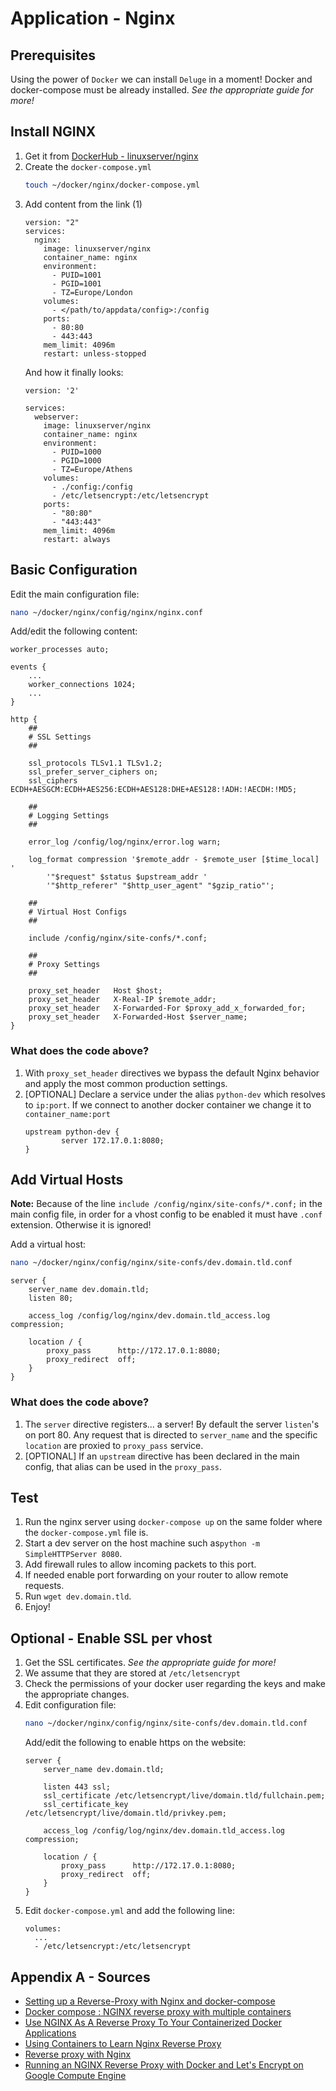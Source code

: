 # Application - Nginx

## Prerequisites
Using the power of `Docker` we can install `Deluge` in a moment!
Docker and docker-compose must be already installed. 
_See the appropriate guide for more!_

## Install NGINX
1. Get it from [DockerHub - linuxserver/nginx](https://hub.docker.com/r/linuxserver/nginx)
2. Create the `docker-compose.yml`
    ```bash
    touch ~/docker/nginx/docker-compose.yml
    ```
3.  Add content from the link (1)
    ```docker
    version: "2"
    services:
      nginx:
        image: linuxserver/nginx
        container_name: nginx
        environment:
          - PUID=1001
          - PGID=1001
          - TZ=Europe/London
        volumes:
          - </path/to/appdata/config>:/config
        ports:
          - 80:80
          - 443:443
        mem_limit: 4096m
        restart: unless-stopped
    ```
    And how it finally looks:
    ```docker
    version: '2'
    
    services:
      webserver:
        image: linuxserver/nginx
        container_name: nginx
        environment:
          - PUID=1000
          - PGID=1000
          - TZ=Europe/Athens
        volumes:
          - ./config:/config
          - /etc/letsencrypt:/etc/letsencrypt
        ports:
          - "80:80"
          - "443:443"
        mem_limit: 4096m
        restart: always
    ```

## Basic Configuration
Edit the main configuration file:
```bash
nano ~/docker/nginx/config/nginx/nginx.conf
```
Add/edit the following content:
```
worker_processes auto;
```
```
events {
    ...
    worker_connections 1024;
    ...
}
```
```
http {
    ##
    # SSL Settings
    ##
    
    ssl_protocols TLSv1.1 TLSv1.2;
    ssl_prefer_server_ciphers on;
    ssl_ciphers ECDH+AESGCM:ECDH+AES256:ECDH+AES128:DHE+AES128:!ADH:!AECDH:!MD5;

    ##
    # Logging Settings
    ##

    error_log /config/log/nginx/error.log warn;

    log_format compression '$remote_addr - $remote_user [$time_local] '
        '"$request" $status $upstream_addr '
        '"$http_referer" "$http_user_agent" "$gzip_ratio"';

    ##
    # Virtual Host Configs
    ##

    include /config/nginx/site-confs/*.conf;

    ##
    # Proxy Settings
    ##

    proxy_set_header   Host $host;
    proxy_set_header   X-Real-IP $remote_addr;
    proxy_set_header   X-Forwarded-For $proxy_add_x_forwarded_for;
    proxy_set_header   X-Forwarded-Host $server_name;
}
```

### What does the code above?
1. With `proxy_set_header` directives we bypass the default Nginx behavior and apply the most common production settings.
2. [OPTIONAL] Declare a service under the alias `python-dev` which resolves to `ip:port`.
If we connect to another docker container we change it to `container_name:port`
    ```
    upstream python-dev {
            server 172.17.0.1:8080;
    }
    ```

## Add Virtual Hosts
**Note:** Because of the line `include /config/nginx/site-confs/*.conf;` in the main config file,
in order for a vhost config to be enabled it must have `.conf` extension. Otherwise it is ignored!

Add a virtual host:
```bash
nano ~/docker/nginx/config/nginx/site-confs/dev.domain.tld.conf
```
```
server {
    server_name dev.domain.tld;
    listen 80;

    access_log /config/log/nginx/dev.domain.tld_access.log compression;

    location / {
        proxy_pass      http://172.17.0.1:8080;
        proxy_redirect  off;
    }
}
```

### What does the code above?
1. The `server` directive registers... a server! By default the server `listen`'s on port 80.
Any request that is directed to `server_name` and the specific `location` are proxied to `proxy_pass` service.
2. [OPTIONAL] If an `upstream` directive has been declared in the main config, that alias can be used in the `proxy_pass`.

## Test
1. Run the nginx server using `docker-compose up` on the same folder where the `docker-compose.yml` file is.
2. Start a dev server on the host machine such as`python -m SimpleHTTPServer 8080`.
3. Add firewall rules to allow incoming packets to this port.
4. If needed enable port forwarding on your router to allow remote requests.
5. Run `wget dev.domain.tld`.
6. Enjoy!

## Optional - Enable SSL per vhost
1. Get the SSL certificates. _See the appropriate guide for more!_
2. We assume that they are stored at `/etc/letsencrypt`
3. Check the permissions of your docker user regarding the keys and make the appropriate changes.
4. Edit configuration file:
    ```bash
    nano ~/docker/nginx/config/nginx/site-confs/dev.domain.tld.conf
    ```
    Add/edit the following to enable https on the website:
    ```
    server {
        server_name dev.domain.tld;
    
        listen 443 ssl;
        ssl_certificate /etc/letsencrypt/live/domain.tld/fullchain.pem;
        ssl_certificate_key /etc/letsencrypt/live/domain.tld/privkey.pem;
    
        access_log /config/log/nginx/dev.domain.tld_access.log compression;
        
        location / {
            proxy_pass      http://172.17.0.1:8080;
            proxy_redirect  off;
        }
    }
    ```
5. Edit `docker-compose.yml` and add the following line:
    ```docker
    volumes:
      ...
      - /etc/letsencrypt:/etc/letsencrypt
    ```

## Appendix A - Sources
- [Setting up a Reverse-Proxy with Nginx and docker-compose](https://dev.to/domysee/setting-up-a-reverse-proxy-with-nginx-and-docker-compose-29jg)
- [Docker compose : NGINX reverse proxy with multiple containers](https://www.bogotobogo.com/DevOps/Docker/Docker-Compose-Nginx-Reverse-Proxy-Multiple-Containers.php)
- [Use NGINX As A Reverse Proxy To Your Containerized Docker Applications](https://www.thepolyglotdeveloper.com/2017/03/nginx-reverse-proxy-containerized-docker-applications/)
- [Using Containers to Learn Nginx Reverse Proxy](https://medium.com/@joatmon08/using-containers-to-learn-nginx-reverse-proxy-6be8ac75a757)
- [Reverse proxy with Nginx](https://github.com/gitbucket/gitbucket/wiki/Reverse-proxy-with-Nginx)
- [Running an NGINX Reverse Proxy with Docker and Let's Encrypt on Google Compute Engine](https://cloud.google.com/community/tutorials/nginx-reverse-proxy-docker)
